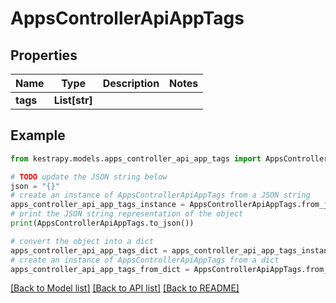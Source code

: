 # AppsControllerApiAppTags


## Properties

Name | Type | Description | Notes
------------ | ------------- | ------------- | -------------
**tags** | **List[str]** |  | 

## Example

```python
from kestrapy.models.apps_controller_api_app_tags import AppsControllerApiAppTags

# TODO update the JSON string below
json = "{}"
# create an instance of AppsControllerApiAppTags from a JSON string
apps_controller_api_app_tags_instance = AppsControllerApiAppTags.from_json(json)
# print the JSON string representation of the object
print(AppsControllerApiAppTags.to_json())

# convert the object into a dict
apps_controller_api_app_tags_dict = apps_controller_api_app_tags_instance.to_dict()
# create an instance of AppsControllerApiAppTags from a dict
apps_controller_api_app_tags_from_dict = AppsControllerApiAppTags.from_dict(apps_controller_api_app_tags_dict)
```
[[Back to Model list]](../README.md#documentation-for-models) [[Back to API list]](../README.md#documentation-for-api-endpoints) [[Back to README]](../README.md)


